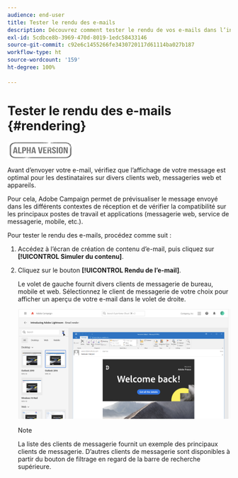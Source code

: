 ```yaml
---
audience: end-user
title: Tester le rendu des e-mails
description: Découvrez comment tester le rendu de vos e-mails dans l’interface utilisateur web de Campaign.
exl-id: 5cdbce8b-3969-470d-8019-1edc58433146
source-git-commit: c92e6c1455266fe3430720117d61114ba027b187
workflow-type: ht
source-wordcount: '159'
ht-degree: 100%

---
```


# Tester le rendu des e-mails {#rendering}

![](../assets/do-not-localize/badge.png)

Avant d’envoyer votre e-mail, vérifiez que l’affichage de votre message est optimal pour les destinataires sur divers clients web, messageries web et appareils.

Pour cela, Adobe Campaign permet de prévisualiser le message envoyé dans les différents contextes de réception et de vérifier la compatibilité sur les principaux postes de travail et applications (messagerie web, service de messagerie, mobile, etc.).

Pour tester le rendu des e-mails, procédez comme suit :

1. Accédez à l’écran de création de contenu d’e-mail, puis cliquez sur **[!UICONTROL Simuler du contenu]**.

1. Cliquez sur le bouton **[!UICONTROL Rendu de l’e-mail]**.

   Le volet de gauche fournit divers clients de messagerie de bureau, mobile et web. Sélectionnez le client de messagerie de votre choix pour afficher un aperçu de votre e-mail dans le volet de droite.

   ![](assets/render-context.png)

   >[!NOTE]
   >
   >La liste des clients de messagerie fournit un exemple des principaux clients de messagerie. D’autres clients de messagerie sont disponibles à partir du bouton de filtrage en regard de la barre de recherche supérieure.
